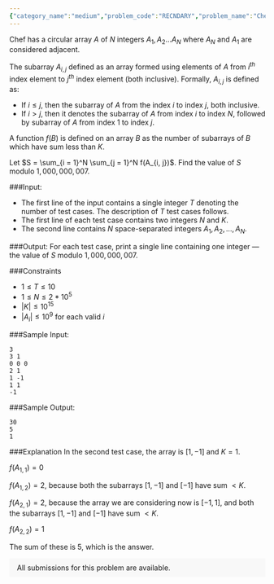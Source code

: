 ```yaml
---
{"category_name":"medium","problem_code":"RECNDARY","problem_name":"Chef and Array","problemComponents":{"constraints":"","constraintsState":false,"subtasks":"","subtasksState":false,"inputFormat":"","inputFormatState":false,"outputFormat":"","outputFormatState":false,"sampleTestCases":{}},"video_editorial_url":"","languages_supported":{"0":"CPP14","1":"C","2":"JAVA","3":"PYTH 3.6","4":"CPP17","5":"PYTH","6":"PYP3","7":"CS2","8":"ADA","9":"PYPY","10":"TEXT","11":"PAS fpc","12":"NODEJS","13":"RUBY","14":"PHP","15":"GO","16":"HASK","17":"TCL","18":"PERL","19":"SCALA","20":"LUA","21":"kotlin","22":"BASH","23":"JS","24":"LISP sbcl","25":"rust","26":"PAS gpc","27":"BF","28":"CLOJ","29":"R","30":"D","31":"CAML","32":"FORT","33":"ASM","34":"swift","35":"FS","36":"WSPC","37":"LISP clisp","38":"SQL","39":"SCM guile","40":"PERL6","41":"ERL","42":"CLPS","43":"ICK","44":"NICE","45":"PRLG","46":"ICON","47":"COB","48":"SCM chicken","49":"PIKE","50":"SCM qobi","51":"ST","52":"NEM"},"max_timelimit":3,"source_sizelimit":50000,"problem_author":"rishup_nitdgp","problem_tester":null,"date_added":"20-03-2020","tags":{"0":"fenwick","1":"medium","2":"rc122020","3":"rishup_nitdgp","4":"rishup_nitdgp","5":"segment"},"problem_difficulty_level":"Medium","best_tag":"Segment Tree","editorial_url":"https://discuss.codechef.com/problems/RECNDARY","time":{"view_start_date":1588010400,"submit_start_date":1588010400,"visible_start_date":1588010400,"end_date":1735669800},"is_direct_submittable":false,"problemDiscussURL":"https://discuss.codechef.com/search?q=RECNDARY","is_proctored":false,"visitedContests":{},"layout":"problem"}
---
```

Chef has a circular array $A$ of $N$ integers $A_1, A_2 \ldots A_N$ where $A_N$ and $A_1$ are considered adjacent. 

The subarray $A_{i,j}$ defined as an array formed using elements of $A$ from $i^{th}$ index element to $j^{th}$ index element (both inclusive). Formally, $A_{i, j}$ is defined as:
- If $i \leq j$, then the subarray of $A$ from the index $i$ to index $j$, both inclusive.
- If $i > j$, then it denotes the subarray of $A$ from index $i$ to index $N$, followed by subarray of $A$ from index $1$ to index $j$.

A function $f(B)$ is defined on an array $B$ as the number of subarrays of $B$ which have sum less than $K$.

Let $S = \sum_{i = 1}^N \sum_{j = 1}^N f(A_{i, j})$. Find the value of $S$ modulo $1,000,000,007$.

###Input:
- The first line of the input contains a single integer $T$ denoting the number of test cases. The description of $T$ test cases follows.
- The first line of each test case contains two integers $N$ and $K$.
- The second line contains $N$ space-separated integers $A_1, A_2, \ldots, A_N$.

###Output:
For each test case, print a single line containing one integer ― the value of $S$ modulo $1,000,000,007$.

###Constraints 
- $1 \le T \le 10$
- $1 \le N \le 2*10^5$
- $|K| \le 10^{15}$
- $|A_i| \le 10^9$ for each valid $i$

###Sample Input:
```
3
3 1
0 0 0
2 1
1 -1
1 1
-1
```

###Sample Output:
```
30
5
1
```

###Explanation
In the second test case, the array is $[1, -1]$ and $K = 1$.

$f(A_{1, 1})= 0$

$f(A_{1, 2}) = 2$, because both the subarrays $[1, -1]$ and $[-1]$ have sum $< K$.

$f(A_{2, 1}) = 2$, because the array we are considering now is $[-1, 1]$, and both the subarrays $[1, -1]$ and $[-1]$ have sum $< K$.

$f(A_{2, 2}) = 1$

The sum of these is 5, which is the answer.
<aside style='background: #f8f8f8;padding: 10px 15px;'><div>All submissions for this problem are available.</div></aside>
